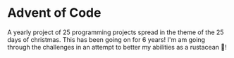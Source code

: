 # Advent of Code
A yearly project of 25 programming projects spread in the theme
of the 25 days of christmas. This has been going on for
6 years! I'm am going through the challenges in an attempt
to better my abilities as a rustacean :crab:!

